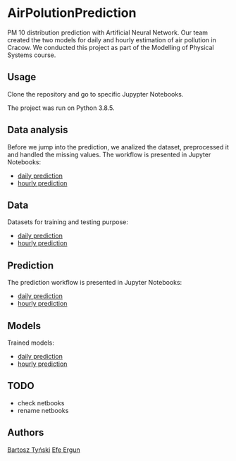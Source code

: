 # AirPolutionPrediction
PM 10 distribution prediction with Artificial Neural Network. Our team created the two models for daily and hourly estimation of air pollution in Cracow. We conducted this project as part of the Modelling of Physical Systems course.

## Usage 
Clone the repository and go to specific Jupypter Notebooks.

The project was run on Python 3.8.5. 

## Data analysis
Before we jump into the prediction, we analized the dataset, preprocessed it and handled the missing values. The workflow is presented in Jupyter Notebooks:
* [daily prediction](daily_pred/first_touches_to_data.ipynb)
* [hourly prediction](hourly/DataProcessing.ipynb)

## Data
Datasets for training and testing purpose:
* [daily prediction](https://drive.google.com/file/d/1MqsqrJeaKs22Eutw_g8RlZlUCiTSdGCm/view?usp=sharing)
* [hourly prediction](https://drive.google.com/file/d/1k85CBo3C4WsBhsFHoUg7OIHuvYaM9tBl/view?usp=sharing)

## Prediction
The prediction workflow is presented in Jupyter Notebooks:
* [daily prediction](daily_pred/Real_Deal.ipynb)
* [hourly prediction](hourly_pred/Prediction.ipynb)

## Models
Trained models:
* [daily prediction](https://drive.google.com/file/d/1VZagMppapkVlhxJ0i4uWPjaazcuUrhSt/view?usp=sharing)
* [hourly prediction](https://drive.google.com/file/d/1ySBWwlw04jS7JuvXP0zm8cztoHxW1H2V/view?usp=sharing)

## TODO
* check netbooks
* rename netbooks

## Authors
[Bartosz Tyński](https://github.com/tynski)
[Efe Ergun](https://github.com/efeergun)